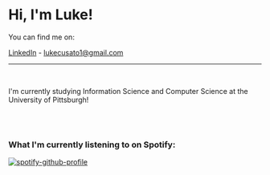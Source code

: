 # Hi, I'm Luke!


You can find me on:
<br>

[LinkedIn](https://www.linkedin.com/in/luke-cusato/) - [lukecusato1@gmail.com](mailto:lukecusato1@gmail.com)

<hr>
<br>

I'm currently studying Information Science and Computer Science at the University of Pittsburgh!

<br>
<br>

### What I'm currently listening to on Spotify:

[![spotify-github-profile](https://spotify-github-profile.vercel.app/api/view?uid=lukecusato&cover_image=true&theme=novatorem&show_offline=false&background_color=121212&interchange=false&bar_color=53b14f&bar_color_cover=false)](https://github.com/kittinan/spotify-github-profile)

